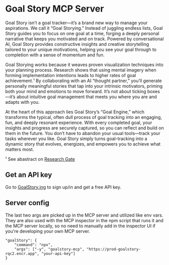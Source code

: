 # Goal Story MCP Server

Goal Story isn’t a goal tracker—it’s a brand new way to manage your aspirations. We call it “Goal Storying.” Instead of juggling endless lists, Goal Story guides you to focus on one goal at a time, forging a deeply personal narrative that keeps you motivated and on track. Powered by conversational AI, Goal Story provides constructive insights and creative storytelling tailored to your unique motivations, helping you see your goal through to completion with a sense of momentum and fun.

Goal Storying works because it weaves proven visualization techniques into your planning process. Research shows that using mental imagery when forming implementation intentions leads to higher rates of goal achievement.¹ By collaborating with an AI “thought partner,” you’ll generate personally meaningful stories that tap into your intrinsic motivators, priming both your mind and emotions to move forward. It’s not about ticking boxes—it’s about intuitive goal management that meets you where you are and adapts with you.

At the heart of this approach lies Goal Story’s “Goal Engine,” which transforms the typical, often dull process of goal tracking into an engaging, fun, and deeply resonant experience. With every completed goal, your insights and progress are securely captured, so you can reflect and build on them in the future. You don’t have to abandon your usual tools—track your tasks wherever you like. Goal Story simply turns goal-tracking into a dynamic story that evolves, energizes, and empowers you to achieve what matters most.

¹ See abastract on [Research Gate](https://www.researchgate.net/publication/225722903_Using_Mental_Imagery_to_Enhance_the_Effectiveness_of_Implementation_Intentions)

## Get an API key

Go to [GoalStory.ing](https://www.goalstory.ing/) to sign up/in and get a free API key.

## Server config

The last two args are picked up in the MCP server and utilized like env vars. They are also used with the MCP inspector in the npm script that runs it and the MCP server locally, so no need to manually add in the inspector UI if you're developing your own MCP server.

```
"goalStory": {
    "command": "npx",
    "args": ["-y", "goalstory-mcp", "https://prod-goalstory-rqc2.encr.app", "your-api-key"]
}
```
